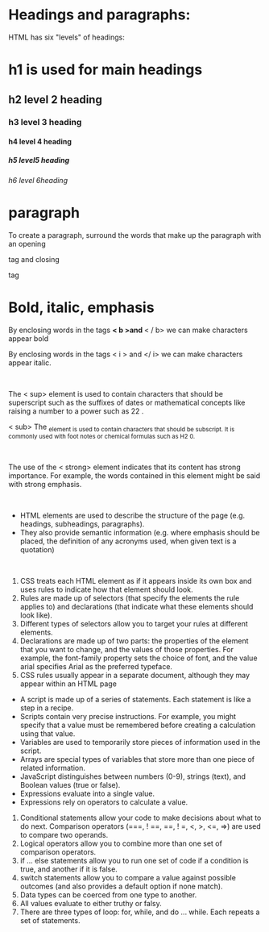 # Headings and paragraphs: 
HTML has six "levels" of 
headings:
<h1>h1 is used for main headings
<h2>h2 level 2 heading
<h3> h3 level 3 heading
<h4> h4 level 4 heading
<h5> h5 level5 heading
<h6> h6 level 6heading


# paragraph
<p>
To create a paragraph, surround 
the words that make up the 
paragraph with an opening <p>
tag and closing </p> tag

</br>
<h4>

 # Bold, italic, emphasis
By enclosing words in the tags 
<b> <  b  >and </b> <   / b>  we can make 
characters appear bold 
</br>

By enclosing words in the tags 
< i > and </ i> we can make 
characters appear italic.

</br>

The < sup> element is used 
to contain characters that 
should be superscript such 
as the suffixes of dates or 
mathematical concepts like 
raising a number to a power such 
as 22
.
</br>


< sub>
The <sub> element is used to 
contain characters that should 
be subscript. It is commonly 
used with foot notes or chemical 
formulas such as H2
0.

</br>

The use of the <  strong>
element indicates that its 
content has strong importance. 
For example, the words 
contained in this element might 
be said with strong emphasis.

</br>

 - HTML elements are used to describe the structure of 
the page (e.g. headings, subheadings, paragraphs).
- They also provide semantic information (e.g. where 
emphasis should be placed, the definition of any 
acronyms used, when given text is a quotation)
</br>

1. CSS treats each HTML element as if it appears inside 
its own box and uses rules to indicate how that 
element should look.
2. Rules are made up of selectors (that specify the 
elements the rule applies to) and declarations (that 
indicate what these elements should look like).
3. Different types of selectors allow you to target your 
rules at different elements.
4. Declarations are made up of two parts: the properties 
of the element that you want to change, and the values 
of those properties. For example, the font-family 
property sets the choice of font, and the value arial 
specifies Arial as the preferred typeface.
5.  CSS rules usually appear in a separate document, 
although they may appear within an HTML page


- A script is made up of a series of statements. Each 
statement is like a step in a recipe. 
- Scripts contain very precise instructions. For example, 
you might specify that a value must be remembered 
before creating a calculation using that value. 
- Variables are used to temporarily store pieces of 
information used in the script. 
- Arrays are special types of variables that store more 
than one piece of related information. 
- JavaScript distinguishes between numbers (0-9), 
strings (text), and Boolean values (true or false). 
- Expressions evaluate into a single value. 
- Expressions rely on operators to calculate a value.


1. Conditional statements allow your code to make 
decisions about what to do next. 
Comparison operators (===, ! ==, ==, ! =, <, >, <=, =>) 
are used to compare two operands. 
2. Logical operators allow you to combine more than one 
set of comparison operators. 
3. if ... else statements allow you to run one set of code 
if a condition is true, and another if it is false. 
4. switch statements allow you to compare a value 
against possible outcomes (and also provides a default 
option if none match). 
5. Data types can be coerced from one type to another. 
6. All values evaluate to either truthy or falsy. 
7. There are three types of loop: for, while, and 
do ... while. Each repeats a set of statements.
</h4>